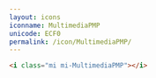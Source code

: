 ```yaml
---
layout: icons
iconname: MultimediaPMP
unicode: ECF0
permalink: /icon/MultimediaPMP/
---
```


``` html
<i class="mi mi-MultimediaPMP"></i>
```
